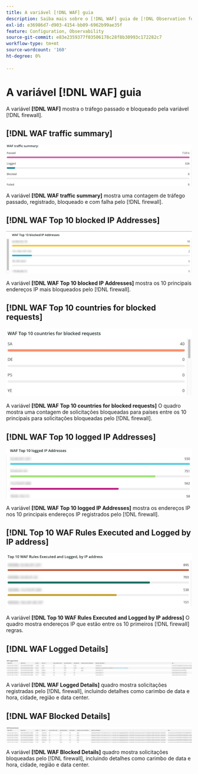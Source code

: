 ```yaml
---
title: A variável [!DNL WAF] guia
description: Saiba mais sobre o [!DNL WAF] guia de [!DNL Observation for Adobe Commerce].
exl-id: e36986d7-d903-4154-bb09-6962b99ae35f
feature: Configuration, Observability
source-git-commit: e83e2359377f03506178c28f8b30993c172282c7
workflow-type: tm+mt
source-wordcount: '160'
ht-degree: 0%

---
```


# A variável [!DNL WAF] guia

A variável **[!DNL WAF]** mostra o tráfego passado e bloqueado pela variável [!DNL firewall].

## [!DNL WAF traffic summary]

![Resumo de tráfego do WAF](../../assets/tools/observation-for-adobe-commerce/waf-1.png)

A variável **[!DNL WAF traffic summary]** mostra uma contagem de tráfego passado, registrado, bloqueado e com falha pelo [!DNL firewall].

## [!DNL WAF Top 10 blocked IP Addresses]

![10 principais endereços IP bloqueados do WAF](../../assets/tools/observation-for-adobe-commerce/waf-2.png)

A variável **[!DNL WAF Top 10 blocked IP Addresses]** mostra os 10 principais endereços IP mais bloqueados pelo [!DNL firewall].

## [!DNL WAF Top 10 countries for blocked requests]

![Os 10 principais países do WAF para solicitações bloqueadas](../../assets/tools/observation-for-adobe-commerce/waf-3.jpg)

A variável **[!DNL WAF Top 10 countries for blocked requests]** O quadro mostra uma contagem de solicitações bloqueadas para países entre os 10 principais para solicitações bloqueadas pelo [!DNL firewall].

## [!DNL WAF Top 10 logged IP Addresses]

![Os 10 principais endereços IP registrados do WAF](../../assets/tools/observation-for-adobe-commerce/waf-4.jpg)

A variável **[!DNL WAF Top 10 logged IP Addresses]** mostra os endereços IP nos 10 principais endereços IP registrados pelo [!DNL firewall].

## [!DNL Top 10 WAF Rules Executed and Logged by IP address]

![As 10 principais regras WAF executadas e registradas por endereço IP](../../assets/tools/observation-for-adobe-commerce/waf-5.jpg)

A variável **[!DNL Top 10 WAF Rules Executed and Logged by IP address]** O quadro mostra endereços IP que estão entre os 10 primeiros [!DNL firewall] regras.

## [!DNL WAF Logged Details]

![Detalhes registrados do WAF](../../assets/tools/observation-for-adobe-commerce/waf-6.jpg)

A variável **[!DNL WAF Logged Details]** quadro mostra solicitações registradas pelo [!DNL firewall], incluindo detalhes como carimbo de data e hora, cidade, região e data center.

## [!DNL WAF Blocked Details]

![Detalhes bloqueados do WAF](../../assets/tools/observation-for-adobe-commerce/waf-7.jpg)

A variável **[!DNL WAF Blocked Details]** quadro mostra solicitações bloqueadas pelo [!DNL firewall], incluindo detalhes como carimbo de data e hora, cidade, região e data center.
